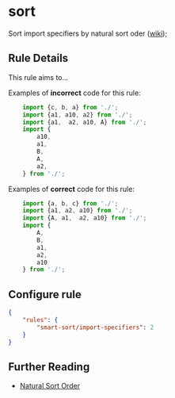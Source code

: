 # sort

Sort import specifiers by natural sort oder ([wiki](https://en.wikipedia.org/wiki/Natural_sort_order));

## Rule Details

This rule aims to...

Examples of **incorrect** code for this rule:

```js
    import {c, b, a} from './';
    import {a1, a10, a2} from './';
    import {a1,  a2, a10, A} from './';
    import {
        a10,
        a1,
        B,
        A,
        a2,
    } from './';
```

Examples of **correct** code for this rule:

```js
    import {a, b, c} from './';
    import {a1, a2, a10} from './';
    import {A, a1,  a2, a10} from './';
    import {
        A,
        B,
        a1,
        a2,
        a10
    } from './';

```

## Configure rule

```json
{
    "rules": {
        "smart-sort/import-specifiers": 2
    }
}
```

## Further Reading

- [Natural Sort Order](https://en.wikipedia.org/wiki/Natural_sort_order)
